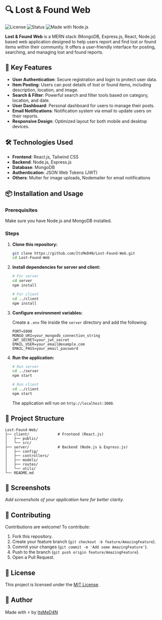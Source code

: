 # 🔍 Lost & Found Web

![License](https://img.shields.io/badge/license-MIT-blue.svg)
![Status](https://img.shields.io/badge/status-active-brightgreen)
![Made with Node.js](https://img.shields.io/badge/Made%20with-Node.js-339933?logo=node.js&logoColor=white)

**Lost & Found Web** is a MERN stack (MongoDB, Express.js, React, Node.js) based web application designed to help users report and find lost or found items within their community. It offers a user-friendly interface for posting, searching, and managing lost and found reports.

## 🚀 Key Features

- **User Authentication**: Secure registration and login to protect user data.
- **Item Posting**: Users can post details of lost or found items, including description, location, and image.
- **Search & Filter**: Powerful search and filter tools based on category, location, and date.
- **User Dashboard**: Personal dashboard for users to manage their posts.
- **Email Notifications**: Notification system via email to update users on their reports.
- **Responsive Design**: Optimized layout for both mobile and desktop devices.

## 🛠️ Technologies Used

- **Frontend**: React.js, Tailwind CSS
- **Backend**: Node.js, Express.js
- **Database**: MongoDB
- **Authentication**: JSON Web Tokens (JWT)
- **Others**: Multer for image uploads, Nodemailer for email notifications

## 📦 Installation and Usage

### Prerequisites

Make sure you have Node.js and MongoDB installed.

### Steps

1. **Clone this repository:**

   ```bash
   git clone https://github.com/ItsMeD4N/Lost-Found-Web.git
   cd Lost-Found-Web
   ```

2. **Install dependencies for server and client:**

   ```bash
   # For server
   cd server
   npm install

   # For client
   cd ../client
   npm install
   ```

3. **Configure environment variables:**

   Create a `.env` file inside the `server` directory and add the following:

   ```env
   PORT=5000
   MONGO_URI=your_mongodb_connection_string
   JWT_SECRET=your_jwt_secret
   EMAIL_USER=your_email@example.com
   EMAIL_PASS=your_email_password
   ```

4. **Run the application:**

   ```bash
   # Run server
   cd ../server
   npm start

   # Run client
   cd ../client
   npm start
   ```

   The application will run on `http://localhost:3000`.

## 📁 Project Structure

```
Lost-Found-Web/
├── client/             # Frontend (React.js)
│   ├── public/
│   └── src/
├── server/             # Backend (Node.js & Express.js)
│   ├── config/
│   ├── controllers/
│   ├── models/
│   ├── routes/
│   └── utils/
└── README.md
```

## 📸 Screenshots

*Add screenshots of your application here for better clarity.*

## 🤝 Contributing

Contributions are welcome! To contribute:

1. Fork this repository.
2. Create your feature branch (`git checkout -b feature/AmazingFeature`).
3. Commit your changes (`git commit -m 'Add some AmazingFeature'`).
4. Push to the branch (`git push origin feature/AmazingFeature`).
5. Open a Pull Request.

## 📄 License

This project is licensed under the [MIT License](LICENSE).

## 👑 Author

Made with ⚡ by [ItsMeD4N](https://github.com/ItsMeD4N)
